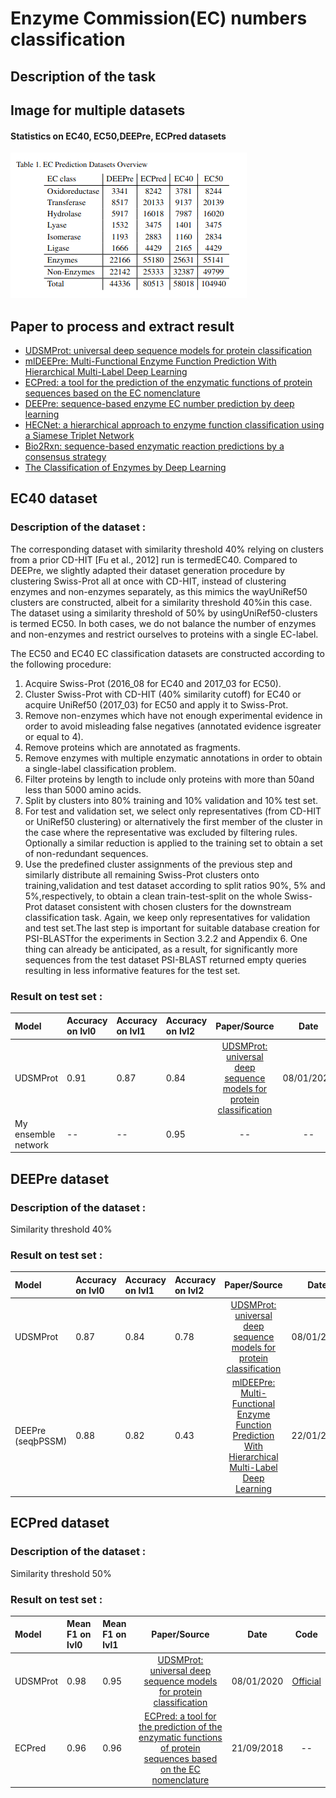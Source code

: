 # Enzyme Commission(EC) numbers classification

## Description of the task

## Image for multiple datasets

#### Statistics on EC40, EC50,DEEPre, ECPred datasets  
![stats_EC40_EC50_DEEPre_ECPred](stats_EC40_EC50_DEEPre_ECPred.png)

## Paper to process and extract result
- [UDSMProt: universal deep sequence models for protein classification](https://academic.oup.com/bioinformatics/article/36/8/2401/5698270)
- [mlDEEPre: Multi-Functional Enzyme Function Prediction With Hierarchical Multi-Label Deep Learning](https://www.ncbi.nlm.nih.gov/pmc/articles/PMC6349967/)
- [ECPred: a tool for the prediction of the enzymatic functions of protein sequences based on the EC nomenclature](https://bmcbioinformatics.biomedcentral.com/articles/10.1186/s12859-018-2368-y)
- [DEEPre: sequence-based enzyme EC number prediction by deep learning](https://www.ncbi.nlm.nih.gov/pmc/articles/PMC6030869/)
- [HECNet: a hierarchical approach to enzyme function classification using a Siamese Triplet Network](https://academic.oup.com/bioinformatics/article-abstract/36/17/4583/5843785)
- [Bio2Rxn: sequence-based enzymatic reaction predictions by a consensus strategy](https://academic.oup.com/bioinformatics/article/36/11/3600/5766113?searchresult=1)
- [The Classification of Enzymes by Deep Learning](https://ieeexplore.ieee.org/stamp/stamp.jsp?tp=&arnumber=9086514)

## EC40 dataset

### Description of the dataset :
The corresponding dataset with similarity threshold 40% relying on clusters from a prior CD-HIT [Fu et al., 2012] run is termedEC40. Compared to DEEPre, we slightly adapted their dataset generation procedure by clustering Swiss-Prot all at once with CD-HIT, instead of clustering enzymes and non-enzymes separately, as this mimics the wayUniRef50 clusters are constructed, albeit for a similarity threshold 40%in  this  case.  The  dataset  using  a  similarity  threshold  of  50%  by  usingUniRef50-clusters is termed EC50. In both cases, we do not balance the number of enzymes and non-enzymes and restrict ourselves to proteins with a single EC-label.

The  EC50  and  EC40  EC  classification  datasets  are  constructed according to the following procedure:
1.   Acquire Swiss-Prot (2016_08 for EC40 and 2017_03 for EC50).
2.   Cluster Swiss-Prot with CD-HIT (40% similarity cutoff) for EC40 or acquire UniRef50 (2017_03) for EC50 and apply it to Swiss-Prot.
3.   Remove non-enzymes which have not enough experimental evidence in order to avoid misleading false negatives (annotated evidence isgreater or equal to 4).
4.   Remove proteins which are annotated as fragments.
5.   Remove  enzymes  with  multiple  enzymatic  annotations  in  order  to obtain a single-label classification problem.
6.   Filter proteins by length to include only proteins with more than 50and less than 5000 amino acids.
7.   Split by clusters into 80% training and 10% validation and 10% test set.
8.   For test and validation set, we select only representatives (from CD-HIT or UniRef50 clustering) or alternatively the first member of the cluster in the case where the representative was excluded by filtering rules. Optionally a similar reduction is applied to the training set to obtain a set of non-redundant sequences.
9.   Use  the  predefined  cluster  assignments  of  the  previous  step  and similarly distribute all remaining Swiss-Prot clusters onto training,validation and test dataset according to split ratios 90%, 5% and 5%,respectively, to obtain a clean train-test-split on the whole Swiss-Prot dataset consistent with chosen clusters for the downstream classification task. Again, we keep only representatives for validation and test set.The last step is important for suitable database creation for PSI-BLASTfor the experiments in Section 3.2.2 and Appendix 6. One thing can already be anticipated, as a result, for significantly more sequences from the test dataset PSI-BLAST returned empty queries resulting in less informative features for the test set.

### Result on test set :

| Model | Accuracy on lvl0 | Accuracy on lvl1  | Accuracy on lvl2 | Paper/Source | Date | Code |
| :------------- | :------------- | :------------- | :-------- | :-----: | :-----: | :-----: |
| UDSMProt | 0.91 | 0.87 | 0.84 | [UDSMProt: universal deep sequence models for protein classification](https://academic.oup.com/bioinformatics/article/36/8/2401/5698270) | 08/01/2020  | [Official](https://github.com/nstrodt/UDSMProt)
| My ensemble network | -- | -- | 0.95 | -- | -- | -- |

## DEEPre dataset

### Description of the dataset :
Similarity threshold 40%

### Result on test set :

| Model | Accuracy on lvl0 | Accuracy on lvl1  | Accuracy on lvl2 | Paper/Source | Date | Code |
| :------------- | :------------- | :------------- | :-------- | :-----: | :-----: | :-----: |
| UDSMProt | 0.87 | 0.84 | 0.78 | [UDSMProt: universal deep sequence models for protein classification](https://academic.oup.com/bioinformatics/article/36/8/2401/5698270) | 08/01/2020  | [Official](https://github.com/nstrodt/UDSMProt)
| DEEPre (seqþPSSM) | 0.88 | 0.82 | 0.43 | [mlDEEPre: Multi-Functional Enzyme Function Prediction With Hierarchical Multi-Label Deep Learning](https://www.ncbi.nlm.nih.gov/pmc/articles/PMC6349967/) | 22/01/2019 | -- |

## ECPred dataset

### Description of the dataset :
Similarity threshold 50%

### Result on test set :

| Model | Mean F1 on lvl0 | Mean F1 on lvl1  | Paper/Source | Date | Code |
| :------------- | :------------- | :-------- | :-----: | :-----: | :-----: |
| UDSMProt | 0.98 | 0.95 | [UDSMProt: universal deep sequence models for protein classification](https://academic.oup.com/bioinformatics/article/36/8/2401/5698270) | 08/01/2020  | [Official](https://github.com/nstrodt/UDSMProt)
| ECPred | 0.96 | 0.96 | [ECPred: a tool for the prediction of the enzymatic functions of protein sequences based on the EC nomenclature](https://bmcbioinformatics.biomedcentral.com/articles/10.1186/s12859-018-2368-y) | 21/09/2018 | -- |
